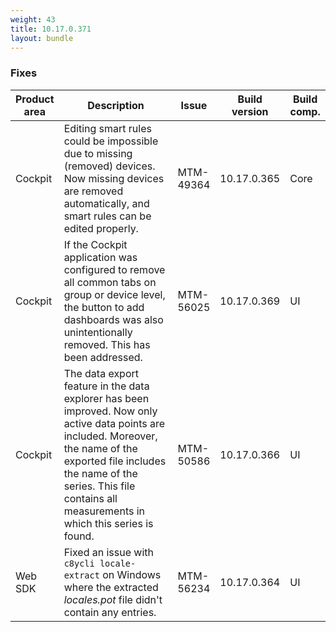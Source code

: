 ```yaml
---
weight: 43
title: 10.17.0.371
layout: bundle
---
```


<!--10.17.0.365 - 10.17.0.371-->



### Fixes

<table>
<colgroup>
<col style="width: 15%;">
<col style="width:50%;">
<col style="width: 10%;">
<col style="width: 12%;">
<col style="width: 13%;">
</colgroup>
<thead><tr>
<th>
Product area</th>
<th>
Description</th>
<th>
Issue</th>
<th>
Build version</th>
<th>Build comp.</th>
</tr>
</thead><tbody>

<tr>
<td>Cockpit</td>
<td>Editing smart rules could be impossible due to missing (removed) devices. Now missing devices are removed automatically, and smart rules can be edited properly.</td>
<td>MTM-49364</td>
<td>10.17.0.365</td>
<td>Core</td>
</tr>

<tr>
<td>Cockpit</td>
<td>If the Cockpit application was configured to remove all common tabs on group or device level, the button to add dashboards was also unintentionally removed. This has been addressed.</td>
<td>MTM-56025</td>
<td>10.17.0.369</td>
<td>UI</td>
</tr>

<tr>
<td>Cockpit</td>
<td>The data export feature in the data explorer has been improved. Now only active data points are included. Moreover, the name of the exported file includes the name of the series. This file contains all measurements in which this series is found.</td>
<td>MTM-50586</td>
<td>10.17.0.366</td>
<td>UI</td>
</tr>

<tr>
<td>Web SDK</td>
<td>Fixed an issue with <code>c8ycli locale-extract</code> on Windows where the extracted <i>locales.pot</i> file didn't contain any entries.</td>
<td>MTM-56234</td>
<td>10.17.0.364</td>
<td>UI</td>
</tr>

</tbody></table>
